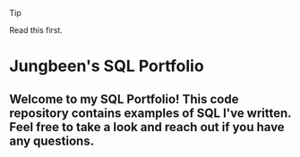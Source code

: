 > [!TIP]
> Read this first. 


# Jungbeen's SQL Portfolio

## Welcome to my SQL Portfolio! This code repository contains examples of SQL I've written. Feel free to take a look and reach out if you have any questions.

